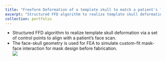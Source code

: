 ```yaml
---
title: "Freeform Deformation of a template skull to match a patient's face scan"
excerpt: "Structured FFD algorithm to realize template skull deformation via a set of control points to align with a patient’s face scan."
collection: portfolio
---
```


* Structured FFD algorithm to realize template skull deformation via a set of control points to align with a patient’s face scan.
* The face-skull geometry is used for FEA to simulate custom-fit mask-face interaction for mask design before fabrication.
<br/><img src='/images/500x300.png'>